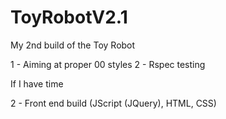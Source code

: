 # ToyRobotV2.1
My 2nd build of the Toy Robot

1 - Aiming at proper 00 styles
2 - Rspec testing




If I have time

2 - Front end build (JScript (JQuery), HTML, CSS)
